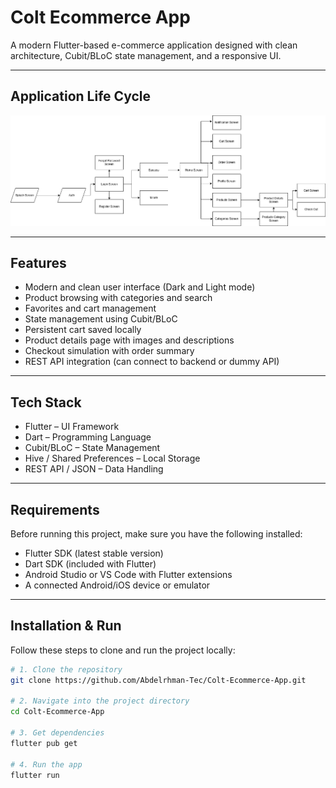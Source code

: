 # Colt Ecommerce App

A modern Flutter-based e-commerce application designed with clean architecture, Cubit/BLoC state management, and a responsive UI.

---

## Application Life Cycle

![Application Life Cycle](asset/Application_life_cycle.png)

---

## Features

- Modern and clean user interface (Dark and Light mode)
- Product browsing with categories and search
- Favorites and cart management
- State management using Cubit/BLoC
- Persistent cart saved locally
- Product details page with images and descriptions
- Checkout simulation with order summary
- REST API integration (can connect to backend or dummy API)

---

## Tech Stack

- Flutter – UI Framework  
- Dart – Programming Language  
- Cubit/BLoC – State Management  
- Hive / Shared Preferences – Local Storage  
- REST API / JSON – Data Handling  

---

## Requirements

Before running this project, make sure you have the following installed:

- Flutter SDK (latest stable version)
- Dart SDK (included with Flutter)
- Android Studio or VS Code with Flutter extensions
- A connected Android/iOS device or emulator

---

## Installation & Run

Follow these steps to clone and run the project locally:

```bash
# 1. Clone the repository
git clone https://github.com/Abdelrhman-Tec/Colt-Ecommerce-App.git

# 2. Navigate into the project directory
cd Colt-Ecommerce-App

# 3. Get dependencies
flutter pub get

# 4. Run the app
flutter run
